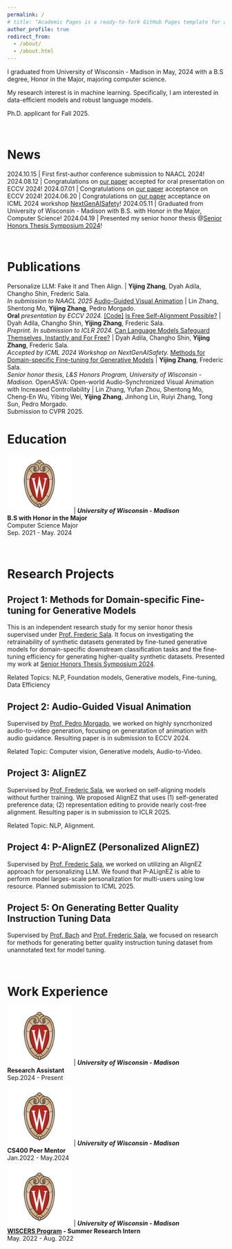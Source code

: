 ```yaml
---
permalink: /
# title: "Academic Pages is a ready-to-fork GitHub Pages template for academic personal websites"
author_profile: true
redirect_from: 
  - /about/
  - /about.html
---
```


I graduated from University of Wisconsin - Madison in May, 2024 with a B.S degree, Honor in the Major, majoring computer science.

My research interest is in machine learning. Specifically, I am interested in data-efficient models and robust language models.

Ph.D. applicant for Fall 2025.

<br>

News
======

2024.10.15 | First first-author conference submission to NAACL 2024! 
2024.08.12 | Congratulations on [our paper](https://arxiv.org/abs/2403.05659) accepted for oral presentation on ECCV 2024!
2024.07.01 | Congratulations on [our paper](https://arxiv.org/abs/2403.05659) acceptance on ECCV 2024!
2024.06.20 | Congratulations on [our paper](https://openreview.net/pdf?id=ALRWSxT1rl) acceptance on ICML 2024 workshop [NextGenAISafety](https://icml-nextgenaisafety.github.io/)!
2024.05.11 | Graduated from University of Wisconsin - Madison with B.S. with Honor in the Major, Computer Science!
2024.04.19 | Presented my senior honor thesis @[Senior Honors Thesis Symposium 2024](https://honors.ls.wisc.edu/event/senior-honors-thesis-symposium-2024/)!

<br>

Publications
======

Personalize LLM: Fake it and Then Align. | **Yijing Zhang**, Dyah Adila, Changho Shin, Frederic Sala. <br> *In submission to NAACL 2025*
[Audio-Guided Visual Animation](https://arxiv.org/abs/2403.05659)	| Lin Zhang, Shentong Mo, **Yijing Zhang**, Pedro Morgado. <br> **Oral** *presentation by ECCV 2024.* [[Code]](https://github.com/lzhangbj/ASVA)
[Is Free Self-Alignment Possible?](https://arxiv.org/abs/2406.03642)	| Dyah Adila, Changho Shin, **Yijing Zhang**, Frederic Sala. <br> *Preprint. In submission to ICLR 2024.*
[Can Language Models Safeguard Themselves, Instantly and For Free?](https://openreview.net/pdf?id=ALRWSxT1rl) | Dyah Adila, Changho Shin, **Yijing Zhang**, Frederic Sala. <br> *Accepted by ICML 2024 Workshop on NextGenAISafety.*
[Methods for Domain-specific Fine-tuning for Generative Models](files/Thesis.pdf)	| **Yijing Zhang**, Frederic Sala. <br> *Senior honor thesis, L&S Honors Program, University of Wisconsin - Madison.*
OpenASVA: Open-world Audio-Synchronized Visual Animation with Increased Controllability | Lin Zhang, Yufan Zhou, Shentong Mo, Cheng-En Wu, Yibing Wei, **Yijing Zhang**, Jinhong Lin, Ruiyi Zhang, Tong Sun, Pedro Morgado. <br> Submission to CVPR 2025.

Education
======

<img src="./images/UWM.png" style="width:150px"> | ***University of Wisconsin - Madison*** <br> **B.S with Honor in the Major** <br> Computer Science Major <br> Sep. 2021 - May. 2024

<br>

Research Projects
======

## Project 1: Methods for Domain-specific Fine-tuning for Generative Models

This is an independent research study for my senior honor thesis supervised under [Prof. Frederic Sala](https://pages.cs.wisc.edu/~fredsala/). It focus on investigating the retrainability of synthetic datasets generated by fine-tuned generative models for domain-specific downstream classification tasks and the fine-tuning efficiency for generating higher-quality synthetic datasets.
Presented my work at [Senior Honors Thesis Symposium 2024](https://honors.ls.wisc.edu/event/senior-honors-thesis-symposium-2024/).

Related Topics: NLP, Foundation models, Generative models, Fine-tuning, Data Efficiency

## Project 2: Audio-Guided Visual Animation

Supervised by [Prof. Pedro Morgado](https://pedro-morgado.github.io/), we worked on highly syncrhonized audio-to-video generation, focusing on generatation of animation with audio guidance.
Resulting paper is in submission to ECCV 2024.

Related Topic: Computer vision, Generative models, Audio-to-Video.

## Project 3: AlignEZ

Supervised by [Prof. Frederic Sala](https://pages.cs.wisc.edu/~fredsala/), we worked on self-aligning models without further training. We proposed AlignEZ that uses (1) self-generated preference data; (2) representation editing to provide nearly cost-free alignment.
Resulting paper is in submission to ICLR 2025.

Related Topic: NLP, Alignment. 

## Project 4: P-AlignEZ (Personalized AlignEZ)

Supervised by [Prof. Frederic Sala](https://pages.cs.wisc.edu/~fredsala/), we worked on utilizing an AlignEZ approach for personalizing LLM. We found that P-ALignEZ is able to perform model larges-scale personalization for multi-users using low resource. Planned submission to ICML 2025.

## Project 5: On Generating Better Quality Instruction Tuning Data

Supervised by [Prof. Bach](https://cs.brown.edu/people/sbach/index.html) and [Prof. Frederic Sala](https://pages.cs.wisc.edu/~fredsala/), we focused on research for methods for generating better quality instruction tuning dataset from unannotated text for model tuning. 


<br>

Work Experience
======

<img src="./images/UWM.png" style="width:150px"> | ***University of Wisconsin - Madison*** <br> **Research Assistant** <br> Sep.2024 - Present

<img src="./images/UWM.png" style="width:150px"> | ***University of Wisconsin - Madison*** <br> **CS400 Peer Mentor** <br> Jan.2022 - May.2024

<img src="./images/UWM.png" style="width:150px"> | ***University of Wisconsin - Madison*** <br> **[WISCERS Program](https://wiscers.cs.wisc.edu/home) - Summer Research Intern** <br> May. 2022 - Aug. 2022
